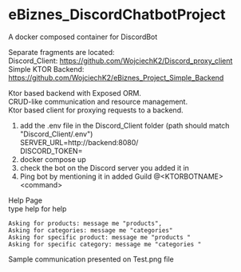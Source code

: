 # eBiznes_DiscordChatbotProject  
A docker composed container for DiscordBot  

Separate fragments are located:  
Discord_Client: https://github.com/WojciechK2/Discord_proxy_client  
Simple KTOR Backend: https://github.com/WojciechK2/eBiznes_Project_Simple_Backend  

Ktor based backend with Exposed ORM.   
CRUD-like communication and resource management.   
Ktor based client for proxying requests to a backend.  

1. add the .env file in the Discord_Client folder (path should match "Discord_Client/.env")  
	SERVER_URL=http://backend:8080/  
	DISCORD_TOKEN=<your token>    
2. 
	docker compose up  
3.
	check the bot on the Discord server you added it in  
4.
	Ping bot by mentioning it in added Guild @\<KTORBOTNAME\> \<command\>  

Help Page  
	type help for help  
	
	Asking for products: message me "products",  
	Asking for categories: message me "categories"  
	Asking for specific product: message me "products "  
	Asking for specific category: message me "categories "  

Sample communication presented on Test.png file
